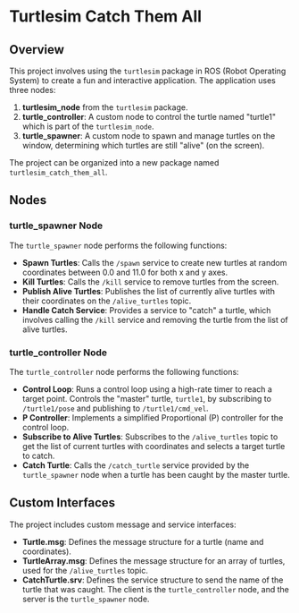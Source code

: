 # Turtlesim Catch Them All

## Overview

This project involves using the `turtlesim` package in ROS (Robot Operating System) to create a fun and interactive application. The application uses three nodes:

1. **turtlesim_node** from the `turtlesim` package.
2. **turtle_controller**: A custom node to control the turtle named "turtle1" which is part of the `turtlesim_node`.
3. **turtle_spawner**: A custom node to spawn and manage turtles on the window, determining which turtles are still "alive" (on the screen).

The project can be organized into a new package named `turtlesim_catch_them_all`.

## Nodes

### turtle_spawner Node

The `turtle_spawner` node performs the following functions:

- **Spawn Turtles**: Calls the `/spawn` service to create new turtles at random coordinates between 0.0 and 11.0 for both x and y axes.
- **Kill Turtles**: Calls the `/kill` service to remove turtles from the screen.
- **Publish Alive Turtles**: Publishes the list of currently alive turtles with their coordinates on the `/alive_turtles` topic.
- **Handle Catch Service**: Provides a service to "catch" a turtle, which involves calling the `/kill` service and removing the turtle from the list of alive turtles.

### turtle_controller Node

The `turtle_controller` node performs the following functions:

- **Control Loop**: Runs a control loop using a high-rate timer to reach a target point. Controls the "master" turtle, `turtle1`, by subscribing to `/turtle1/pose` and publishing to `/turtle1/cmd_vel`.
- **P Controller**: Implements a simplified Proportional (P) controller for the control loop.
- **Subscribe to Alive Turtles**: Subscribes to the `/alive_turtles` topic to get the list of current turtles with coordinates and selects a target turtle to catch.
- **Catch Turtle**: Calls the `/catch_turtle` service provided by the `turtle_spawner` node when a turtle has been caught by the master turtle.

## Custom Interfaces

The project includes custom message and service interfaces:

- **Turtle.msg**: Defines the message structure for a turtle (name and coordinates).
- **TurtleArray.msg**: Defines the message structure for an array of turtles, used for the `/alive_turtles` topic.
- **CatchTurtle.srv**: Defines the service structure to send the name of the turtle that was caught. The client is the `turtle_controller` node, and the server is the `turtle_spawner` node.
